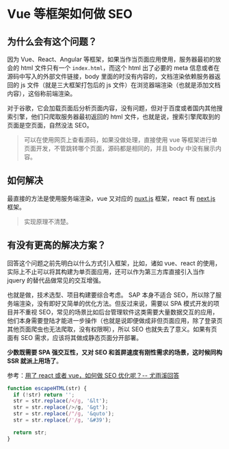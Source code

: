 # Vue 等框架如何做 SEO

## 为什么会有这个问题？

因为 Vue、React、Angular 等框架，如果当作当页面应用使用，服务器最初的放会的 html 文件只有一个 `index.html`，而这个 html 出了必要的 meta 信息或者在源码中写入的外部文件链接，body 里面的时没有内容的，文档渲染依赖服务器返回的 js 文件（就是三大框架打包后的 js 文件）在浏览器端渲染（也就是添加文档内容），这俗称前端渲染。

对于谷歌，它会加载页面后分析页面内容，没有问题，但对于百度或者国内其他搜索引擎，他们只爬取服务器最初返回的 html 文件，也就是说，搜索引擎爬取到的页面是空页面，自然没法 SEO。

> 可以在使用网页上查看源码，如果没做处理，直接使用 vue 等框架进行单页面开发，不管跳转哪个页面，源码都是相同的，并且 body 中没有展示内容。

## 如何解决

最直接的方法是使用服务端渲染，vue 又对应的 [nuxt.js](https://github.com/nuxt/nuxt.js) 框架，react 有 [next.js](https://github.com/zeit/next.js/) 框架。

> 实现原理不清楚。

## 有没有更高的解决方案？

回答这个问题之前先明白以什么方式引入框架，比如，诸如 vue、react 的使用，实际上不止可以将其构建为单页面应用，还可以作为第三方库直接引入当作 jquery 的替代品做常见的交互增强。

也就是做，技术选型、项目构建要综合考虑。 SAP 本身不适合 SEO，所以除了服务端渲染，没有即好又简单的优化方法。但反过来说，需要以 SPA 模式开发的项目并不重视 SEO，常见的场景比如后台管理软件这类需要大量数据交互的应用，他们本身需要登陆才能进一步操作（也就是说即便做成非但页面应用，除了登录页其他页面爬虫也无法爬取，没有权限啊），所以 SEO 也就失去了意义。如果有页面有 SEO 需求，应该将其做成静态页面分开部署。

**少数既需要 SPA 强交互性，又对 SEO 和首屏速度有刚性需求的场景，这时候同构 SSR 就派上用场了**。

参考：[用了 react 或者 vue，如何做 SEO 优化呢？-- 尤雨溪回答](https://www.zhihu.com/question/51949678)

```js
function escapeHTML(str) {
  if (!str) return '';
  str = str.replace(/</g, '&lt');
  str = str.replace(/>/g, '&gt');
  str = str.replace(/"/g, '&quto');
  str = str.replace(/'/g, '&#39');

  return str;
}
```
